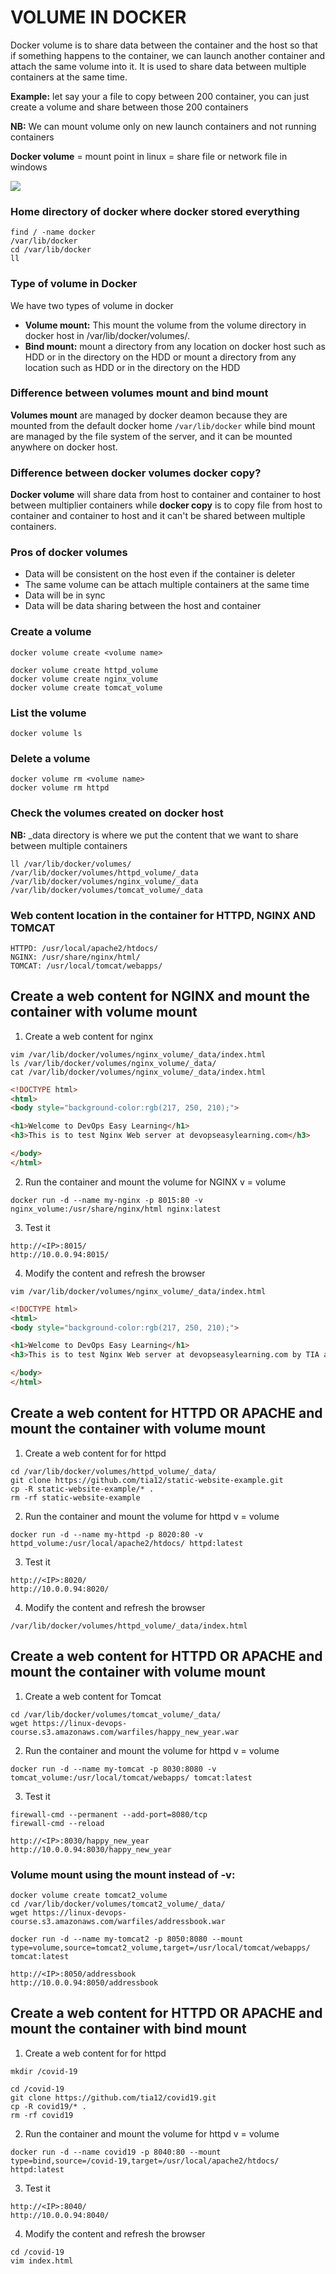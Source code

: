 
# VOLUME IN DOCKER

Docker volume is to share  data between the container and the host so that if something happens to the container, we can launch another container and attach the same volume into it. It is used to share data between multiple containers at the same time. 

**Example:** let say your a file to copy between 200 container, you can just create a volume and share between those 200 containers

**NB:** We can mount volume only on new launch containers and not running containers

**Docker volume** = mount point in linux = share file or network file in windows

![](/images/docker-volumes.JPG)


### Home directory of docker where docker stored everything
```
find / -name docker
/var/lib/docker
cd /var/lib/docker
ll
```

### Type of volume in Docker
We have two types of volume in docker
- **Volume mount:** This mount the volume from the volume directory in docker host in /var/lib/docker/volumes/. 
- **Bind mount:** mount a directory from any location on docker host such as HDD or in the directory on the HDD or mount a directory from any location such as HDD or in the directory on the HDD


### Difference between volumes mount and bind mount 
**Volumes mount** are managed by docker deamon because they are mounted from the default docker home `/var/lib/docker` while bind mount are managed by the file system of the server, and it can be mounted anywhere on docker host.


### Difference between docker volumes docker copy?
**Docker volume** will share data from host to container and container to host between multiplier containers while **docker copy** is to copy file from host to container and container to host and it can't be shared between multiple containers.


### Pros of docker volumes
- Data will be consistent on the host even if the container is deleter
- The same volume can be attach multiple containers at the same time
- Data will be in sync 
- Data will be data sharing between the host and container



### Create a volume
```
docker volume create <volume name> 

docker volume create httpd_volume
docker volume create nginx_volume
docker volume create tomcat_volume
```

### List the volume
```
docker volume ls
```

### Delete a volume
```
docker volume rm <volume name>
docker volume rm httpd
```
### Check the volumes created on docker host
**NB:** _data directory is where we put the content that we want to share between multiple containers
```
ll /var/lib/docker/volumes/
/var/lib/docker/volumes/httpd_volume/_data
/var/lib/docker/volumes/nginx_volume/_data
/var/lib/docker/volumes/tomcat_volume/_data
```

### Web content location in the container for HTTPD, NGINX AND TOMCAT
```
HTTPD: /usr/local/apache2/htdocs/
NGINX: /usr/share/nginx/html/
TOMCAT: /usr/local/tomcat/webapps/
```


## Create a web content for NGINX and mount the container with volume mount

1. Create a web content for nginx

```
vim /var/lib/docker/volumes/nginx_volume/_data/index.html
ls /var/lib/docker/volumes/nginx_volume/_data/
cat /var/lib/docker/volumes/nginx_volume/_data/index.html
```

```html
<!DOCTYPE html>
<html>
<body style="background-color:rgb(217, 250, 210);">

<h1>Welcome to DevOps Easy Learning</h1>
<h3>This is to test Nginx Web server at devopseasylearning.com</h3>

</body>
</html>
```

2. Run the container and mount the volume for NGINX
v = volume
```
docker run -d --name my-nginx -p 8015:80 -v nginx_volume:/usr/share/nginx/html nginx:latest
```
3. Test it
```
http://<IP>:8015/
http://10.0.0.94:8015/
```
4. Modify the content and refresh the browser
```
vim /var/lib/docker/volumes/nginx_volume/_data/index.html
```
```html
<!DOCTYPE html>
<html>
<body style="background-color:rgb(217, 250, 210);">

<h1>Welcome to DevOps Easy Learning</h1>
<h3>This is to test Nginx Web server at devopseasylearning.com by TIA and some awesome students</h3>

</body>
</html>
```

## Create a web content for HTTPD OR APACHE and mount the container with volume mount
1. Create a web content for for httpd
```
cd /var/lib/docker/volumes/httpd_volume/_data/
git clone https://github.com/tia12/static-website-example.git
cp -R static-website-example/* .
rm -rf static-website-example
```
2. Run the container and mount the volume for httpd
v = volume
```
docker run -d --name my-httpd -p 8020:80 -v httpd_volume:/usr/local/apache2/htdocs/ httpd:latest
```
3. Test it
```
http://<IP>:8020/
http://10.0.0.94:8020/
```

4. Modify the content and refresh the browser
```
/var/lib/docker/volumes/httpd_volume/_data/index.html
```

## Create a web content for HTTPD OR APACHE and mount the container with volume mount
1. Create a web content for Tomcat
```
cd /var/lib/docker/volumes/tomcat_volume/_data/
wget https://linux-devops-course.s3.amazonaws.com/warfiles/happy_new_year.war
```

2. Run the container and mount the volume for httpd
v = volume
```
docker run -d --name my-tomcat -p 8030:8080 -v tomcat_volume:/usr/local/tomcat/webapps/ tomcat:latest
```

3. Test it
```
firewall-cmd --permanent --add-port=8080/tcp
firewall-cmd --reload

http://<IP>:8030/happy_new_year
http://10.0.0.94:8030/happy_new_year
```

### Volume mount using the mount instead of -v:
```
docker volume create tomcat2_volume
cd /var/lib/docker/volumes/tomcat2_volume/_data/
wget https://linux-devops-course.s3.amazonaws.com/warfiles/addressbook.war
```
```
docker run -d --name my-tomcat2 -p 8050:8080 --mount type=volume,source=tomcat2_volume,target=/usr/local/tomcat/webapps/ tomcat:latest
```
```
http://<IP>:8050/addressbook
http://10.0.0.94:8050/addressbook
```

## Create a web content for HTTPD OR APACHE and mount the container with bind mount
1. Create a web content for for httpd
```
mkdir /covid-19

cd /covid-19
git clone https://github.com/tia12/covid19.git
cp -R covid19/* .
rm -rf covid19
```
2. Run the container and mount the volume for httpd
v = volume
```
docker run -d --name covid19 -p 8040:80 --mount type=bind,source=/covid-19,target=/usr/local/apache2/htdocs/ httpd:latest
```
3. Test it
```
http://<IP>:8040/
http://10.0.0.94:8040/
```

4. Modify the content and refresh the browser
```
cd /covid-19
vim index.html 
```
